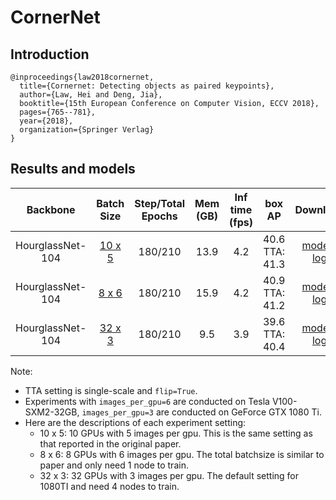 # CornerNet

## Introduction
```
@inproceedings{law2018cornernet,
  title={Cornernet: Detecting objects as paired keypoints},
  author={Law, Hei and Deng, Jia},
  booktitle={15th European Conference on Computer Vision, ECCV 2018},
  pages={765--781},
  year={2018},
  organization={Springer Verlag}
}
```

## Results and models

| Backbone        | Batch Size | Step/Total Epochs | Mem (GB) | Inf time (fps) | box AP | Download |
| :-------------: | :--------: |:----------------: | :------: | :------------: | :----: | :------: |
| HourglassNet-104 | [10 x 5](./cornernet_hourglass104_mstest_10x5_210e_coco.py) | 180/210 | 13.9 | 4.2 | 40.6<br>TTA: 41.3 | [model](https://openmmlab.oss-accelerate.aliyuncs.com/mmdetection/v2.0/cornernet/cornernet_hourglass104_mstest_10x5_210e_coco/cornernet_hourglass104_mstest_10x5_210e_coco_20200701_022705-4bd2dcbd.pth) &#124; [log](https://openmmlab.oss-accelerate.aliyuncs.com/mmdetection/v2.0/cornernet/cornernet_hourglass104_mstest_10x5_210e_coco/cornernet_hourglass104_mstest_10x5_210e_coco_20200701_022705.log.json) |
| HourglassNet-104 | [8 x 6](./cornernet_hourglass104_mstest_8x6_210e_coco.py) | 180/210 | 15.9 | 4.2 | 40.9<br>TTA: 41.2 | [model](https://openmmlab.oss-accelerate.aliyuncs.com/mmdetection/v2.0/cornernet/cornernet_hourglass104_mstest_8x6_210e_coco/cornernet_hourglass104_mstest_8x6_210e_coco_20200701_022705-f419f5d3.pth) &#124; [log](https://openmmlab.oss-accelerate.aliyuncs.com/mmdetection/v2.0/cornernet/cornernet_hourglass104_mstest_8x6_210e_coco/cornernet_hourglass104_mstest_8x6_210e_coco_20200701_022705.log.json) |
| HourglassNet-104 | [32 x 3](./cornernet_hourglass104_mstest_32x3_210e_coco.py) | 180/210 | 9.5 | 3.9 | 39.6<br>TTA: 40.4 | [model](https://openmmlab.oss-accelerate.aliyuncs.com/mmdetection/v2.0/cornernet/cornernet_hourglass104_mstest_32x3_210e_coco/cornernet_hourglass104_mstest_32x3_210e_coco_20200614_005449-9b9368d6.pth) &#124; [log](https://openmmlab.oss-accelerate.aliyuncs.com/mmdetection/v2.0/cornernet/cornernet_hourglass104_mstest_32x3_210e_coco/cornernet_hourglass104_mstest_32x3_210e_coco_20200614_005449.log.json) |

Note:
- TTA setting is single-scale and `flip=True`.
- Experiments with `images_per_gpu=6` are conducted on Tesla V100-SXM2-32GB, `images_per_gpu=3` are conducted on GeForce GTX 1080 Ti.
- Here are the descriptions of each experiment setting:
    - 10 x 5: 10 GPUs with 5 images per gpu. This is the same setting as that reported in the original paper.
    - 8 x 6: 8 GPUs with 6 images per gpu. The total batchsize is similar to paper and only need 1 node to train.
    - 32 x 3: 32 GPUs with 3 images per gpu. The default setting for 1080TI and need 4 nodes to train.
